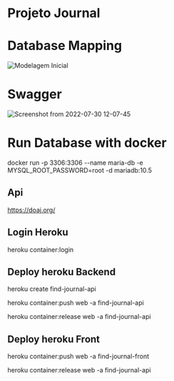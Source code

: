# Projeto Journal

# Database Mapping
![Modelagem Inicial](https://user-images.githubusercontent.com/32781707/181919692-b917390d-a48b-44ce-a0bc-ea246c3f345d.png)

# Swagger
![Screenshot from 2022-07-30 12-07-45](https://user-images.githubusercontent.com/32781707/181920406-d79ba6c7-c59f-44ef-a709-0ff5d65d46bb.png)

# Run Database with docker
docker run -p 3306:3306 --name maria-db -e MYSQL_ROOT_PASSWORD=root -d mariadb:10.5

## Api 
https://doaj.org/

## Login Heroku
heroku container:login

## Deploy heroku Backend
heroku create find-journal-api

heroku container:push web -a find-journal-api

heroku container:release web -a find-journal-api

## Deploy heroku Front

heroku container:push web -a find-journal-front

heroku container:release web -a find-journal-api
